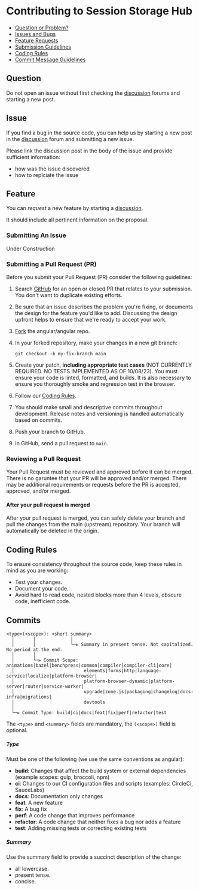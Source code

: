 # Contributing to Session Storage Hub

 - [Question or Problem?](#question)
 - [Issues and Bugs](#issue)
 - [Feature Requests](#feature)
 - [Submission Guidelines](#submitting-an-issue)
 - [Coding Rules](#coding-rules)
 - [Commit Message Guidelines](#commits)

## Question

Do not open an issue without first checking the [discussion](https://github.com/cmolisee/session-storage-hub/discussions) forums and starting a new post.

## Issue

If you find a bug in the source code, you can help us by starting a new post in the [discussion](https://github.com/cmolisee/session-storage-hub/discussions) forum and submitting a new issue.

Please link the discussion post in the body of the issue and provide sufficient information:
- how was the issue discovered
- how to replciate the issue

## Feature

You can *request* a new feature by starting a [discussion](https://github.com/cmolisee/session-storage-hub/discussions).

It should include all pertinent information on the proposal.

### Submitting An Issue

Under Construction

### Submitting a Pull Request (PR)

Before you submit your Pull Request (PR) consider the following guidelines:

1. Search [GitHub](https://github.com/cmolisee/session-storage-hub/pulls) for an open or closed PR that relates to your submission.
   You don't want to duplicate existing efforts.

2. Be sure that an issue describes the problem you're fixing, or documents the design for the feature you'd like to add.
   Discussing the design upfront helps to ensure that we're ready to accept your work.

3. [Fork](https://docs.github.com/en/github/getting-started-with-github/fork-a-repo) the angular/angular repo.

4. In your forked repository, make your changes in a new git branch:

     ```shell
     git checkout -b my-fix-branch main
     ```

5. Create your patch, **including appropriate test cases** (NOT CURRENTLY REQUIRED. NO TESTS IMPLEMENTED AS OF 10/08/23). You must ensure your code is linted, formatted, and builds. It is also necessary to ensure you thoroughly smoke and regression test in the browser.

6. Follow our [Coding Rules](#rules).

7. You should make small and descriptive commits throughout development. Release notes and versioning is handled automatically based on commits.

8. Push your branch to GitHub.

9. In GitHub, send a pull request to `main`.

### Reviewing a Pull Request

Your Pull Request must be reviewed and approved before it can be merged. There is no garuntee that your PR will be approved and/or merged. There may be additional requirements or requests before the PR is accepted, approved, and/or merged.

#### After your pull request is merged

After your pull request is merged, you can safely delete your branch and pull the changes from the main (upstream) repository.
Your branch will automatically be deleted in the origin.

## Coding Rules
To ensure consistency throughout the source code, keep these rules in mind as you are working:

* Test your changes.
* Document your code.
* Avoid hard to read code, nested blocks more than 4 levels, obscure code, inefficient code.

## Commits

```
<type>(<scope>): <short summary>
  │       │             │
  │       │             └─⫸ Summary in present tense. Not capitalized. No period at the end.
  │       │
  │       └─⫸ Commit Scope: animations|bazel|benchpress|common|compiler|compiler-cli|core|
  │                          elements|forms|http|language-service|localize|platform-browser|
  │                          platform-browser-dynamic|platform-server|router|service-worker|
  │                          upgrade|zone.js|packaging|changelog|docs-infra|migrations|
  │                          devtools
  │
  └─⫸ Commit Type: build|ci|docs|feat|fix|perf|refactor|test
```

The `<type>` and `<summary>` fields are mandatory, the `(<scope>)` field is optional.


##### Type

Must be one of the following (we use the same conventions as angular):

* **build**: Changes that affect the build system or external dependencies (example scopes: gulp, broccoli, npm)
* **ci**: Changes to our CI configuration files and scripts (examples: CircleCi, SauceLabs)
* **docs**: Documentation only changes
* **feat**: A new feature
* **fix**: A bug fix
* **perf**: A code change that improves performance
* **refactor**: A code change that neither fixes a bug nor adds a feature
* **test**: Adding missing tests or correcting existing tests

##### Summary

Use the summary field to provide a succinct description of the change:

* all lowercase.
* present tense.
* concise.

